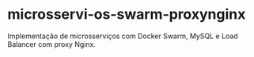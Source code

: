 # microsservi-os-swarm-proxynginx
Implementação de microsserviços com Docker Swarm, MySQL e Load Balancer com proxy Nginx.
